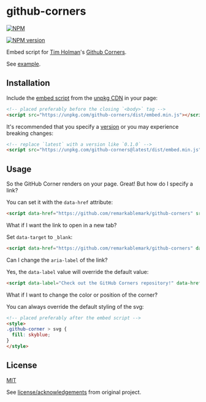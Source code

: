 # github-corners

[![NPM](https://nodei.co/npm/github-corners.png)](https://nodei.co/npm/github-corners/)

[![NPM version](https://img.shields.io/npm/v/github-corners.svg)](https://www.npmjs.com/package/github-corners)

Embed script for [Tim Holman](https://github.com/tholman)'s [Github Corners](http://tholman.com/github-corners).

See [example](https://jsfiddle.net/remarkablemark/f19eejcb/).

## Installation

Include the [embed script](https://unpkg.com/github-corners/dist/) from the [unpkg CDN](https://unpkg.com) in your page:

```html
<!-- placed preferably before the closing `<body>` tag -->
<script src="https://unpkg.com/github-corners/dist/embed.min.js"></script>
```

It's recommended that you specify a [version](https://registry.npmjs.org/github-corners) or you may experience breaking changes:

```html
<!-- replace `latest` with a version like `0.1.0` -->
<script src="https://unpkg.com/github-corners@latest/dist/embed.min.js"></script>
```

## Usage

So the GitHub Corner renders on your page. Great! But how do I specify a link?

You can set it with the `data-href` attribute:

```html
<script data-href="https://github.com/remarkablemark/github-corners" src="https://unpkg.com/github-corners/dist/embed.min.js"></script>
```

What if I want the link to open in a new tab?

Set `data-target` to `_blank`:

```html
<script data-href="https://github.com/remarkablemark/github-corners" data-target="_blank" src="https://unpkg.com/github-corners/dist/embed.min.js"></script>
```

Can I change the `aria-label` of the link?

Yes, the `data-label` value will override the default value:

```html
<script data-label="Check out the GitHub Corners repository!" data-href="https://github.com/remarkablemark/github-corners" src="https://unpkg.com/github-corners/dist/embed.min.js"></script>
```

What if I want to change the color or position of the corner?

You can always override the default styling of the svg:

```html
<!-- placed preferably after the embed script -->
<style>
.github-corner > svg {
  fill: skyblue;
}
</style>
```

## License

[MIT](LICENSE)

See [license/acknowledgements](https://github.com/tholman/github-corners#licenseacknowledgements) from original project.
